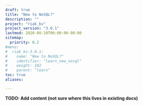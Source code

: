 ```yaml
---
draft: true
title: "New to NoSQL?"
description: ""
project: "riak_kv"
project_version: "3.0.1"
lastmod: 2020-08-20T00:00:00-00:00
sitemap:
  priority: 0.2
#menu:
#  riak_kv-3.0.1:
#    name: "New to NoSQL?"
#    identifier: "learn_new_nosql"
#    weight: 102
#    parent: "learn"
toc: true
aliases:

---
```


**TODO: Add content (not sure where this lives in existing docs)**

